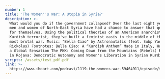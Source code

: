 ```yaml
---
number: 1
title: 'The Women''s War: A Utopia in Syria?'
description: >-
  What would you do if the government collapsed? Over the last eight years, the
  men and women of North-East Syria have had a chance to answer that question
  for themselves. Using the political theories of an American anarchist and a
  Kurdish terrorist, they've built a feminist oasis in the middle of the world's
  most brutal war. Music: "Bella Ciao" by Astronautalis (feat. Subp Yao &
  Rickolus) Footnotes: Bella Ciao: A “Kurdish Anthem” Made in Italy, Has Become
  a Global Sensation The PKK: Coming Down from the Mountains (Rebels) Revolution
  in Rojava: Democratic Autonomy and Women's Liberation in Syrian Kurdistan
scripts: /assets/test_pdf.pdf
link: >-
  https://www.iheart.com/podcast/1119-the-womens-war-59464911/episode/the-womens-war-a-utopia-in-59913116/
---
```

